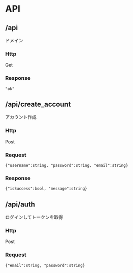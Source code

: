 # API
## /api
ドメイン
### Http
Get
### Response
```
"ok"
```

## /api/create_account
アカウント作成
### Http
Post
### Request
```
{"username":string, "password":string, "email":string}
```
### Response
```
{"isSuccess":bool, "message":string}
```

## /api/auth
ログインしてトークンを取得
### Http
Post
### Request
```
{"email":string, "password":string}
```